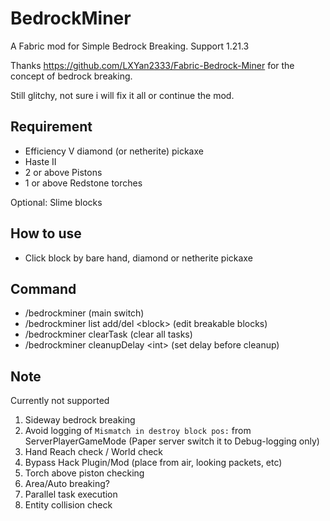 # BedrockMiner
A Fabric mod for Simple Bedrock Breaking. Support 1.21.3

Thanks https://github.com/LXYan2333/Fabric-Bedrock-Miner for the concept of bedrock breaking.

Still glitchy, not sure i will fix it all or continue the mod.

## Requirement
- Efficiency V diamond (or netherite) pickaxe
- Haste II
- 2 or above Pistons
- 1 or above Redstone torches

Optional: Slime blocks

## How to use
- Click block by bare hand, diamond or netherite pickaxe

## Command
- /bedrockminer (main switch)
- /bedrockminer list add/del \<block\> (edit breakable blocks)
- /bedrockminer clearTask (clear all tasks)
- /bedrockminer cleanupDelay \<int\> (set delay before cleanup)


## Note
Currently not supported
1. Sideway bedrock breaking
2. Avoid logging of `Mismatch in destroy block pos:` from ServerPlayerGameMode (Paper server switch it to Debug-logging only)
3. Hand Reach check / World check
4. Bypass Hack Plugin/Mod (place from air, looking packets, etc)
5. Torch above piston checking
6. Area/Auto breaking?
7. Parallel task execution
8. Entity collision check
